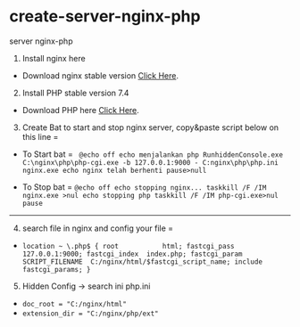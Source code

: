 # create-server-nginx-php
server nginx-php
1. Install nginx here
  * Download nginx stable version [Click Here](http://nginx.org/en/download.html).


2. Install PHP stable version 7.4
  * Download PHP here [Click Here](https://windows.php.net/download/).
3. Create Bat to start and stop nginx server, copy&paste script below on this line =
  * To Start bat =
  ``
  @echo off
echo menjalankan php
RunhiddenConsole.exe C:\nginx\php\php-cgi.exe -b 127.0.0.1:9000 - C:nginx\php\php.ini
nginx.exe
echo nginx telah berhenti
pause>null``


  * To Stop bat =
  ``@echo off
echo stopping nginx...
taskkill /F /IM nginx.exe >nul
echo stopping php
taskkill /F /IM php-cgi.exe>nul
pause``
    
---------

4. search file in nginx and config your file =
 * ``location ~ \.php$ {
           root           html;
           fastcgi_pass   127.0.0.1:9000;
           fastcgi_index  index.php;
           fastcgi_param  SCRIPT_FILENAME  C:/nginx/html/$fastcgi_script_name;
           include        fastcgi_params;
        }``


5. Hidden Config -> search ini php.ini
 * `doc_root = "C:/nginx/html"`
 * `extension_dir = "C:/nginx/php/ext"`

